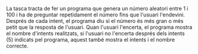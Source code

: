La tasca tracta de fer un programa que genera un número aleatori entre 1 i 100 i ha de preguntar repetidament el número fins que l'usuari l'endevini. Després de cada intent, el programa diu si el número és més gran o més petit que la resposta de l'usuari. Quan l'usuari l'encerta, el programa mostra el nombre d'intents realitzats, si l'usuari no l'encerta després dels intents (5) indicats pel programa, aquest també mostra el intents i el nombre correcte.

